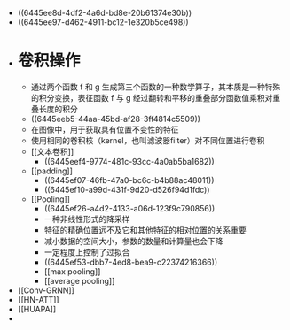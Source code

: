 - ((6445ee8d-4df2-4a6d-bd8e-20b61374e30b))
- ((6445ee97-d462-4911-bc12-1e320b5ce498))
- # 卷积操作
	- 通过两个函数 f 和 g 生成第三个函数的一种数学算子，其本质是一种特殊的积分变换，表征函数 f 与 g 经过翻转和平移的重叠部分函数值乘积对重叠长度的积分
	- ((6445eeb5-44aa-45bd-af28-3ff4814c5509))
	- 在图像中，用于获取具有位置不变性的特征
	- 使用相同的卷积核（kernel，也叫滤波器filter）对不同位置进行卷积
	- [[文本卷积]]
		- ((6445eef4-9774-481c-93cc-4a0ab5ba1682))
	- [[padding]]
		- ((6445ef07-46fb-47a0-bc6c-b4b88ac48011))
		- ((6445ef10-a99d-431f-9d20-d526f94d1fdc))
	- [[Pooling]]
		- ((6445ef26-a4d2-4133-a06d-123f9c790856))
		- 一种非线性形式的降采样
		- 特征的精确位置远不及它和其他特征的相对位置的关系重要
		- 减小数据的空间大小，参数的数量和计算量也会下降
		- 一定程度上控制了过拟合
		- ((6445ef53-dbb7-4ed8-bea9-c22374216366))
		- [[max pooling]]
		- [[average pooling]]
- [[Conv-GRNN]]
- [[HN-ATT]]
- [[HUAPA]]
-